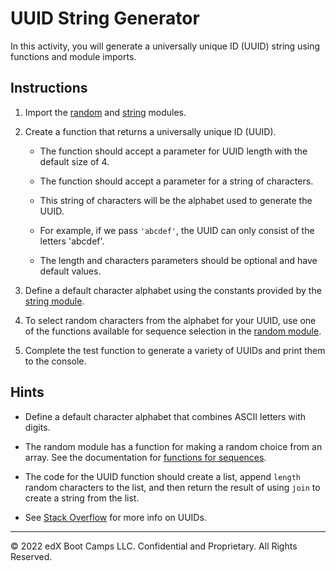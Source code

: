 # UUID String Generator

In this activity, you will generate a universally unique ID (UUID) string using functions and module imports.

## Instructions

1. Import the [random](https://docs.python.org/3/library/random.html) and [string](https://docs.python.org/3/library/string.html) modules.

2. Create a function that returns a universally unique ID (UUID).

    * The function should accept a parameter for UUID length with the default size of 4.

    * The function should accept a parameter for a string of characters.

    * This string of characters will be the alphabet used to generate the UUID.

    * For example, if we pass `'abcdef'`, the UUID can only consist of the letters 'abcdef'.

    * The length and characters parameters should be optional and have default values.

3. Define a default character alphabet using the constants provided by the [string module](https://docs.python.org/3/library/string.html).

4. To select random characters from the alphabet for your UUID, use one of the functions available for sequence selection in the [random module](https://docs.python.org/3/library/random.html).

5. Complete the test function to generate a variety of UUIDs and print them to the console.

## Hints

* Define a default character alphabet that combines ASCII letters with digits.

* The random module has a function for making a random choice from an array. See the documentation for [functions for sequences](https://docs.python.org/3/library/random.html#functions-for-sequences).

* The code for the UUID function should create a list, append `length` random characters to the list, and then return the result of using `join` to create a string from the list.

* See [Stack Overflow](https://stackoverflow.com/questions/292965/what-is-a-uuid) for more info on UUIDs.

---

© 2022 edX Boot Camps LLC. Confidential and Proprietary. All Rights Reserved.
